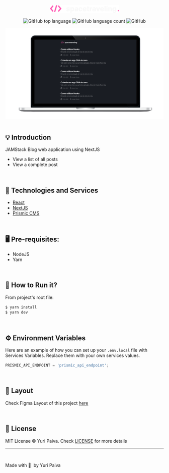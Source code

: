 <p align="center">
  <img src="./public/logo.svg" width="220px"/>
</p>

<p align="center">
  <img alt="GitHub top language" src="https://img.shields.io/github/languages/top/yuriqpaiva/spacetraveling?color=blue">

  <img alt="GitHub language count" src="https://img.shields.io/github/languages/count/yuriqpaiva/spacetraveling?color=blueviolet">

  <img alt="GitHub" src="https://img.shields.io/github/license/yuriqpaiva/spacetraveling?color=red">
</p>

<div align="center">
  <img align="center" src="./public/app.png" />
</div>

<br>

## 💡 Introduction

JAMStack Blog web application using NextJS

- View a list of all posts
- View a complete post

<br>

## 🧪 Technologies and Services

- [React](https://reactjs.org)
- [NextJS](https://nextjs.org/)
- [Prismic CMS](https://prismic.io/)

<br>

## 🖥 Pre-requisites:

- NodeJS
- Yarn

<br/>

## 🚀 How to Run it?

From project's root file:

```sh
$ yarn install
$ yarn dev
```

<br/>

## ⚙️ Environment Variables

Here are an example of how you can set up your `.env.local` file with Services Variables. Replace them with your own services values.

```js
PRISMIC_API_ENDPOINT = 'prismic_api_endpoint';
```

<br>

## 🔖 Layout

Check Figma Layout of this project [here](<https://www.figma.com/file/o0gsySitrtCIpzhRpKLoYp/Desafios-M%C3%B3dulo-3-ReactJS-(Copy)?node-id=0%3A1>)

<br>

## 📝 License

MIT License © Yuri Paiva. Check [LICENSE](LICENSE) for more details

---

<br>

Made with 💜 &nbsp;by Yuri Paiva
